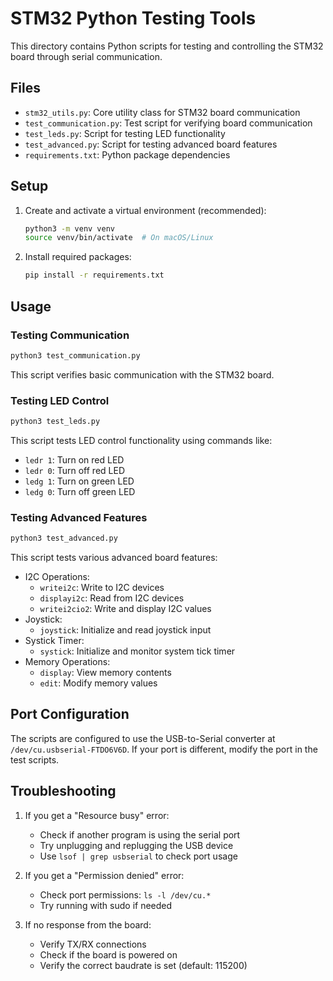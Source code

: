 # STM32 Python Testing Tools

This directory contains Python scripts for testing and controlling the STM32 board through serial communication.

## Files

- `stm32_utils.py`: Core utility class for STM32 board communication
- `test_communication.py`: Test script for verifying board communication
- `test_leds.py`: Script for testing LED functionality
- `test_advanced.py`: Script for testing advanced board features
- `requirements.txt`: Python package dependencies

## Setup

1. Create and activate a virtual environment (recommended):
   ```bash
   python3 -m venv venv
   source venv/bin/activate  # On macOS/Linux
   ```

2. Install required packages:
   ```bash
   pip install -r requirements.txt
   ```

## Usage

### Testing Communication
```bash
python3 test_communication.py
```
This script verifies basic communication with the STM32 board.

### Testing LED Control
```bash
python3 test_leds.py
```
This script tests LED control functionality using commands like:
- `ledr 1`: Turn on red LED
- `ledr 0`: Turn off red LED
- `ledg 1`: Turn on green LED
- `ledg 0`: Turn off green LED

### Testing Advanced Features
```bash
python3 test_advanced.py
```
This script tests various advanced board features:
- I2C Operations:
  - `writei2c`: Write to I2C devices
  - `displayi2c`: Read from I2C devices
  - `writei2cio2`: Write and display I2C values
- Joystick:
  - `joystick`: Initialize and read joystick input
- Systick Timer:
  - `systick`: Initialize and monitor system tick timer
- Memory Operations:
  - `display`: View memory contents
  - `edit`: Modify memory values

## Port Configuration

The scripts are configured to use the USB-to-Serial converter at `/dev/cu.usbserial-FTDO6V6D`. If your port is different, modify the port in the test scripts.

## Troubleshooting

1. If you get a "Resource busy" error:
   - Check if another program is using the serial port
   - Try unplugging and replugging the USB device
   - Use `lsof | grep usbserial` to check port usage

2. If you get a "Permission denied" error:
   - Check port permissions: `ls -l /dev/cu.*`
   - Try running with sudo if needed

3. If no response from the board:
   - Verify TX/RX connections
   - Check if the board is powered on
   - Verify the correct baudrate is set (default: 115200) 